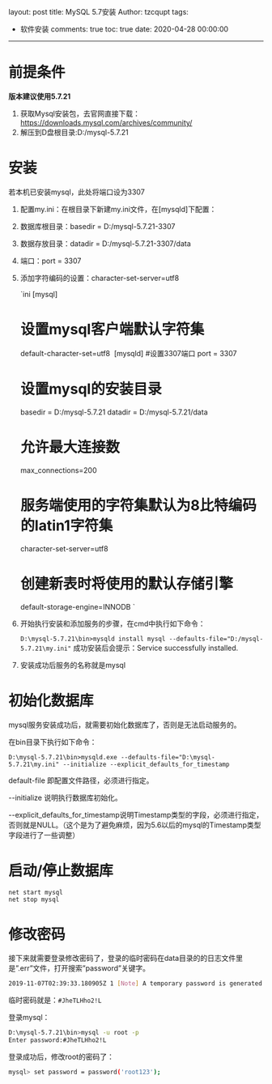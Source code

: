 layout: post
title: MySQL 5.7安装
Author: tzcqupt
tags:
  - 软件安装
comments: true
toc: true
date: 2020-04-28 00:00:00
---
# 前提条件

**版本建议使用5.7.21**

1. 获取Mysql安装包，去官网直接下载：https://downloads.mysql.com/archives/community/
2. 解压到D盘根目录:D:/mysql-5.7.21



# 安装

若本机已安装mysql，此处将端口设为3307

1. 配置my.ini：在根目录下新建my.ini文件，在[mysqld]下配置：

2. 数据库根目录：basedir = D:/mysql-5.7.21-3307

3. 数据存放目录：datadir = D:/mysql-5.7.21-3307/data

4. 端口：port = 3307

5. 添加字符编码的设置：character-set-server=utf8

   `ini
   [mysql]
   # 设置mysql客户端默认字符集
   default-character-set=utf8 
   [mysqld]
   #设置3307端口
   port = 3307
   # 设置mysql的安装目录
   basedir = D:/mysql-5.7.21
   datadir = D:/mysql-5.7.21/data
   # 允许最大连接数
   max_connections=200
   # 服务端使用的字符集默认为8比特编码的latin1字符集
   character-set-server=utf8
   # 创建新表时将使用的默认存储引擎
   default-storage-engine=INNODB
   `

6. 开始执行安装和添加服务的步骤，在cmd中执行如下命令：

   `D:\mysql-5.7.21\bin>mysqld install mysql --defaults-file="D:/mysql-5.7.21\my.ini"`
   成功安装后会提示：Service successfully installed.

7. 安装成功后服务的名称就是mysql

   

# 初始化数据库

mysql服务安装成功后，就需要初始化数据库了，否则是无法启动服务的。

在bin目录下执行如下命令：

~~~shell
D:\mysql-5.7.21\bin>mysqld.exe --defaults-file="D:\mysql-5.7.21\my.ini" --initialize --explicit_defaults_for_timestamp
~~~

default-file 即配置文件路径，必须进行指定。

--initialize 说明执行数据库初始化。

--explicit_defaults_for_timestamp说明Timestamp类型的字段，必须进行指定，否则就是NULL。（这个是为了避免麻烦，因为5.6以后的mysql的Timestamp类型字段进行了一些调整）


# 启动/停止数据库

~~~shell
net start mysql
net stop mysql
~~~

# 修改密码

接下来就需要登录修改密码了，登录的临时密码在data目录的的日志文件里是”.err”文件，打开搜索”password”关键字。

~~~bash
2019-11-07T02:39:33.180905Z 1 [Note] A temporary password is generated for root@localhost: #JheTLHho2!L
~~~

临时密码就是：`#JheTLHho2!L`

登录mysql：

~~~bash
D:\mysql-5.7.21\bin>mysql -u root -p
Enter password:#JheTLHho2!L
~~~


登录成功后，修改root的密码了：

~~~bash
mysql> set password = password('root123');
~~~